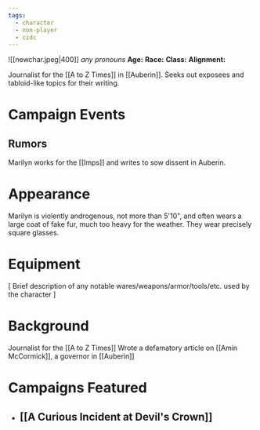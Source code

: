 ```yaml
---
tags:
  - character
  - non-player
  - cidc
---
```

![[newchar.jpeg|400]]
_any pronouns_
**Age:**
**Race:**
**Class:**
**Alignment:**

Journalist for the [[A to Z Times]] in [[Auberin]]. Seeks out exposees and tabloid-like topics for their writing.
# Campaign Events
## Rumors
Marilyn works for the [[Imps]] and writes to sow dissent in Auberin.

# Appearance
Marilyn is violently androgenous, not more than 5'10", and often wears a large coat of fake fur, much too heavy for the weather. They wear precisely square glasses.
# Equipment
\[ Brief description of any notable wares/weapons/armor/tools/etc. used by the character ]

# Background
Journalist for the [[A to Z Times]]
Wrote a defamatory article on [[Amin McCormick]], a governor in [[Auberin]]
# Campaigns Featured

- [[A Curious Incident at Devil's Crown]]
	- 
